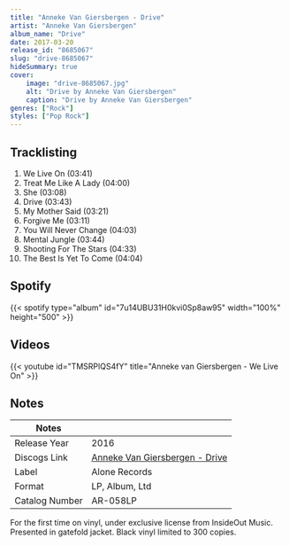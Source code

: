 ```yaml
---
title: "Anneke Van Giersbergen - Drive"
artist: "Anneke Van Giersbergen"
album_name: "Drive"
date: 2017-03-20
release_id: "8685067"
slug: "drive-8685067"
hideSummary: true
cover:
    image: "drive-8685067.jpg"
    alt: "Drive by Anneke Van Giersbergen"
    caption: "Drive by Anneke Van Giersbergen"
genres: ["Rock"]
styles: ["Pop Rock"]
---
```

## Tracklisting
1. We Live On (03:41)
2. Treat Me Like A Lady (04:00)
3. She (03:08)
4. Drive (03:43)
5. My Mother Said (03:21)
6. Forgive Me (03:11)
7. You Will Never Change (04:03)
8. Mental Jungle (03:44)
9. Shooting For The Stars (04:33)
10. The Best Is Yet To Come (04:04)
## Spotify
{{< spotify type="album" id="7u14UBU31H0kvi0Sp8aw95" width="100%" height="500" >}}

## Videos
{{< youtube id="TMSRPlQS4fY" title="Anneke van Giersbergen - We Live On" >}}

## Notes
| Notes          |             |
| ---------------| ----------- |
| Release Year   | 2016 |
| Discogs Link   | [Anneke Van Giersbergen - Drive](https://www.discogs.com/release/8685067-Anneke-Van-Giersbergen-Drive) |
| Label          | Alone Records |
| Format         | LP, Album, Ltd |
| Catalog Number | AR-058LP |

For the first time on vinyl, under exclusive license from InsideOut Music.  Presented in gatefold jacket. Black vinyl limited to 300 copies.  
